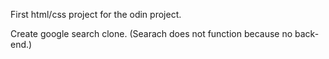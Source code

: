 First html/css project for the odin project.

Create google search clone. (Searach does not function because no back-end.)